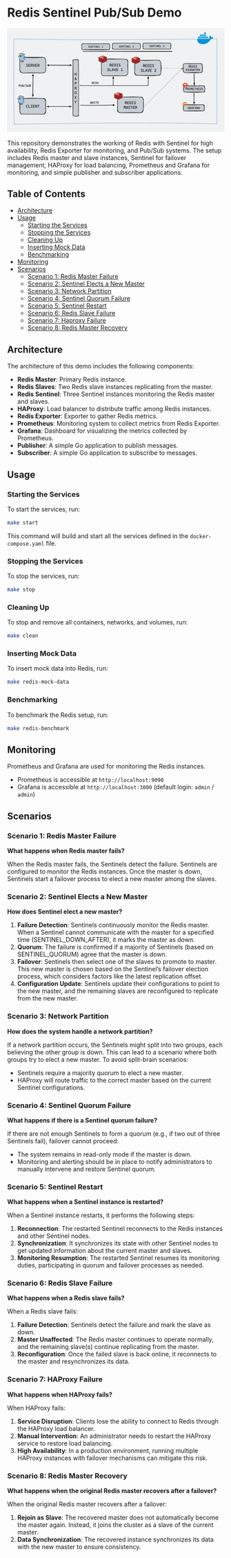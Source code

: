 # Redis Sentinel Pub/Sub Demo

![Redis-Master-Slave](structure.png)

This repository demonstrates the working of Redis with Sentinel for high availability, Redis Exporter for monitoring, and Pub/Sub systems. The setup includes Redis master and slave instances, Sentinel for failover management, HAProxy for load balancing, Prometheus and Grafana for monitoring, and simple publisher and subscriber applications.

## Table of Contents

- [Architecture](#architecture)
- [Usage](#usage)
  - [Starting the Services](#starting-the-services)
  - [Stopping the Services](#stopping-the-services)
  - [Cleaning Up](#cleaning-up)
  - [Inserting Mock Data](#inserting-mock-data)
  - [Benchmarking](#benchmarking)
- [Monitoring](#monitoring)
- [Scenarios](#scenarios)
  - [Scenario 1: Redis Master Failure](#scenario-1-redis-master-failure)
  - [Scenario 2: Sentinel Elects a New Master](#scenario-2-sentinel-elects-a-new-master)
  - [Scenario 3: Network Partition](#scenario-3-network-partition)
  - [Scenario 4: Sentinel Quorum Failure](#scenario-4-sentinel-quorum-failure)
  - [Scenario 5: Sentinel Restart](#scenario-5-sentinel-restart)
  - [Scenario 6: Redis Slave Failure](#scenario-6-redis-slave-failure)
  - [Scenario 7: Haproxy Failure](#scenario-7-haproxy-failure)
  - [Scenario 8: Redis Master Recovery](#scenario-8-redis-master-recovery)

## Architecture

The architecture of this demo includes the following components:

- **Redis Master**: Primary Redis instance.
- **Redis Slaves**: Two Redis slave instances replicating from the master.
- **Redis Sentinel**: Three Sentinel instances monitoring the Redis master and slaves.
- **HAProxy**: Load balancer to distribute traffic among Redis instances.
- **Redis Exporter**: Exporter to gather Redis metrics.
- **Prometheus**: Monitoring system to collect metrics from Redis Exporter.
- **Grafana**: Dashboard for visualizing the metrics collected by Prometheus.
- **Publisher**: A simple Go application to publish messages.
- **Subscriber**: A simple Go application to subscribe to messages.

## Usage

### Starting the Services

To start the services, run:

```sh
make start
```

This command will build and start all the services defined in the `docker-compose.yaml` file.

### Stopping the Services

To stop the services, run:

```sh
make stop
```

### Cleaning Up

To stop and remove all containers, networks, and volumes, run:

```sh
make clean
```

### Inserting Mock Data

To insert mock data into Redis, run:

```sh
make redis-mock-data
```

### Benchmarking

To benchmark the Redis setup, run:

```sh
make redis-benchmark
```

## Monitoring

Prometheus and Grafana are used for monitoring the Redis instances.

- Prometheus is accessible at `http://localhost:9090`
- Grafana is accessible at `http://localhost:3000` (default login: `admin` / `admin`)

## Scenarios

### Scenario 1: Redis Master Failure

**What happens when Redis master fails?**

When the Redis master fails, the Sentinels detect the failure. Sentinels are configured to monitor the Redis instances. Once the master is down, Sentinels start a failover process to elect a new master among the slaves.

### Scenario 2: Sentinel Elects a New Master

**How does Sentinel elect a new master?**

1. **Failure Detection**: Sentinels continuously monitor the Redis master. When a Sentinel cannot communicate with the master for a specified time (SENTINEL_DOWN_AFTER), it marks the master as down.
2. **Quorum**: The failure is confirmed if a majority of Sentinels (based on SENTINEL_QUORUM) agree that the master is down.
3. **Failover**: Sentinels then select one of the slaves to promote to master. This new master is chosen based on the Sentinel’s failover election process, which considers factors like the latest replication offset.
4. **Configuration Update**: Sentinels update their configurations to point to the new master, and the remaining slaves are reconfigured to replicate from the new master.

### Scenario 3: Network Partition

**How does the system handle a network partition?**

If a network partition occurs, the Sentinels might split into two groups, each believing the other group is down. This can lead to a scenario where both groups try to elect a new master. To avoid split-brain scenarios:

- Sentinels require a majority quorum to elect a new master.
- HAProxy will route traffic to the correct master based on the current Sentinel configurations.

### Scenario 4: Sentinel Quorum Failure

**What happens if there is a Sentinel quorum failure?**

If there are not enough Sentinels to form a quorum (e.g., if two out of three Sentinels fail), failover cannot proceed:

- The system remains in read-only mode if the master is down.
- Monitoring and alerting should be in place to notify administrators to manually intervene and restore Sentinel quorum.

### Scenario 5: Sentinel Restart

**What happens when a Sentinel instance is restarted?**

When a Sentinel instance restarts, it performs the following steps:

1. **Reconnection**: The restarted Sentinel reconnects to the Redis instances and other Sentinel nodes.
2. **Synchronization**: It synchronizes its state with other Sentinel nodes to get updated information about the current master and slaves.
3. **Monitoring Resumption**: The restarted Sentinel resumes its monitoring duties, participating in quorum and failover processes as needed.

### Scenario 6: Redis Slave Failure

**What happens when a Redis slave fails?**

When a Redis slave fails:

1. **Failure Detection**: Sentinels detect the failure and mark the slave as down.
2. **Master Unaffected**: The Redis master continues to operate normally, and the remaining slave(s) continue replicating from the master.
3. **Reconfiguration**: Once the failed slave is back online, it reconnects to the master and resynchronizes its data.

### Scenario 7: HAProxy Failure

**What happens when HAProxy fails?**

When HAProxy fails:

1. **Service Disruption**: Clients lose the ability to connect to Redis through the HAProxy load balancer.
2. **Manual Intervention**: An administrator needs to restart the HAProxy service to restore load balancing.
3. **High Availability**: In a production environment, running multiple HAProxy instances with failover mechanisms can mitigate this risk.

### Scenario 8: Redis Master Recovery

**What happens when the original Redis master recovers after a failover?**

When the original Redis master recovers after a failover:

1. **Rejoin as Slave**: The recovered master does not automatically become the master again. Instead, it joins the cluster as a slave of the current master.
2. **Data Synchronization**: The recovered instance synchronizes its data with the new master to ensure consistency.
